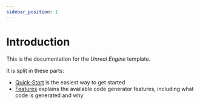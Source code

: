 ```yaml
---
sidebar_position: 1
---
```


# Introduction

This is the documentation for the *Unreal Engine* template.

It is split in these parts:

* [Quick-Start](quickstart/index.md) is the easiest way to get started
* [Features](features/intro.mdx) explains the available code generator features, including what code is generated and why

